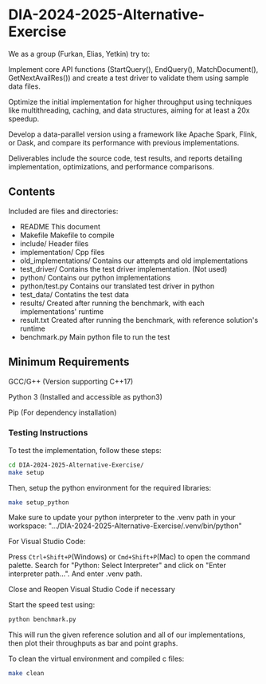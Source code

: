 # DIA-2024-2025-Alternative-Exercise

We as a group (Furkan, Elias, Yetkin) try to:

Implement core API functions (StartQuery(), EndQuery(), MatchDocument(), GetNextAvailRes()) and create a test driver to validate them using sample data files.

Optimize the initial implementation for higher throughput using techniques like multithreading, caching, and data structures, aiming for at least a 20x speedup.

Develop a data-parallel version using a framework like Apache Spark, Flink, or Dask, and compare its performance with previous implementations.

Deliverables include the source code, test results, and reports detailing implementation, optimizations, and performance comparisons.

## Contents

Included are files and directories:
  - README                        This document
  - Makefile                      Makefile to compile
  - include/                      Header files
  - implementation/               Cpp files
  - old_implementations/          Contains our attempts and old implementations
  - test_driver/                  Contains the test driver implementation. (Not used)
  - python/                       Contains our python implementations
  - python/test.py                Contains our translated test driver in python
  - test_data/                    Contatins the test data
  - results/                      Created after running the benchmark, with each implementations' runtime
  - result.txt                    Created after running the benchmark, with reference solution's runtime
  - benchmark.py                  Main python file to run the test

## Minimum Requirements

GCC/G++ (Version supporting C++17)

Python 3 (Installed and accessible as python3)

Pip (For dependency installation)

### Testing Instructions

To test the implementation, follow these steps:

```bash
cd DIA-2024-2025-Alternative-Exercise/
make setup
```

Then, setup the python environment for the required libraries:

```bash
make setup_python
```

Make sure to update your python interpreter to the .venv path in your workspace:
".../DIA-2024-2025-Alternative-Exercise/.venv/bin/python"

For Visual Studio Code:

Press `Ctrl+Shift+P`(Windows) or `Cmd+Shift+P`(Mac) to open the command palette.
Search for "Python: Select Interpreter" and click on "Enter interpreter path...". And enter .venv path.

Close and Reopen Visual Studio Code if necessary

Start the speed test using:

```bash
python benchmark.py
```

This will run the given reference solution and all of our implementations, then plot their throughputs as bar and point graphs.

To clean the virtual environment and compiled c files:

```bash
make clean
```
